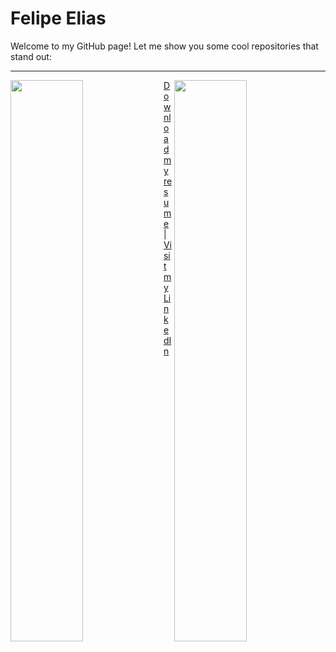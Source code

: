 # Felipe Elias

Welcome to my GitHub page! Let me show you some cool repositories that stand out:

---

<a href="https://github.com/feponiel/kodi"><img width="48%" src="https://raw.githubusercontent.com/gist/feponiel/0849b12d4d61d33523aa969af99768bd/raw/1f1e85e4c34fbbd89a6a781bde78fb6bf1f8eaf4/card_kodi.svg" align="left" /></a>
<a href="https://github.com/feponiel/kodi"><img width="48%" src="https://raw.githubusercontent.com/gist/feponiel/0849b12d4d61d33523aa969af99768bd/raw/1f1e85e4c34fbbd89a6a781bde78fb6bf1f8eaf4/card_kodi.svg" align="right" /></a>

<p>
  <a href="https://github.com/feponiel/feponiel/blob/main/Felipe%20Elias%2C%20Curriculum%20Vitae%20-%2021-04-2024.pdf">Download my resume</a> | <a href="https://www.linkedin.com/in/felipe-daniel-elias/" target="_blank">Visit my LinkedIn</a>
</p>

